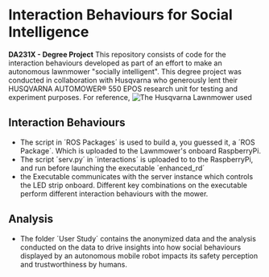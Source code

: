 # Interaction Behaviours for Social Intelligence
**DA231X - Degree Project**
This repository consists of code for the interaction behaviours developed as part of an effort to make an autonomous lawnmower "socially intelligent". This degree project was conducted in collaboration with Husqvarna who generously lent their HUSQVARNA AUTOMOWER® 550 EPOS research unit for testing and experiment purposes. For reference, ![The Husqvarna Lawnmower used](https://www-static-nw.husqvarna.com/-/images/aprimo/husqvarna/robotic-mowers/photos/studio/jj-494694.webp?v=26bf646d148fd9b9&format=WEBP_LANDSCAPE_CONTAIN_XXL)


## Interaction Behaviours
- The script in ´ROS Packages´ is used to build a, you guessed it, a ´ROS Package´. Which is uploaded to the Lawnmower's onboard RaspberryPi.
- The script ´serv.py´ in ´interactions´ is uploaded to to the RaspberryPi, and run before launching the executable ´enhanced_rd´
- the Executable communicates with the server instance which controls the LED strip onboard. Different key combinations on the executable perform different interaction behaviours with the mower.

## Analysis
- The folder ´User Study´ contains the anonymized data and the analysis conducted on the data to drive insights into how social behaviours displayed by an autonomous mobile robot impacts its safety perception and trustworthiness by humans.
